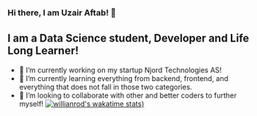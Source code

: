 ### Hi there, I am Uzair Aftab! 👋

## I am a Data Science student, Developer and Life Long Learner!
- 🔭 I’m currently working on my startup Njord Technologies AS!
- 🌱 I’m currently learning everything from backend, frontend, and everything that does not fall in those two categories.
- 👯 I’m looking to collaborate with other and better coders to further myself!
[![willianrod's wakatime stats](https://github-readme-stats.vercel.app/api/wakatime?username=uzaaft&layout=compact))](https://github.com/anuraghazra/github-readme-stats)
